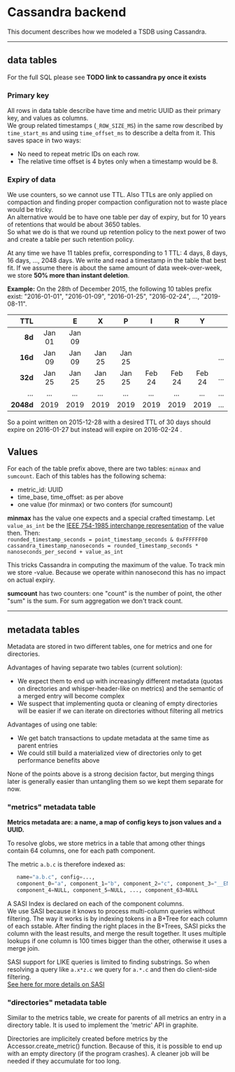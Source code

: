 # Cassandra backend
This document describes how we modeled a TSDB using Cassandra.

------

## data tables
For the full SQL please see **TODO link to cassandra py once it exists**

### Primary key
All rows in data table describe have time and metric UUID as their primary key, and values as columns.<br />
We group related timestamps (`_ROW_SIZE_MS`) in the same row described by `time_start_ms` and using `time_offset_ms` to describe  a delta from it. This saves space in two ways:
 - No need to repeat metric IDs on each row.
 - The relative time offset is 4 bytes only when a timestamp would be 8.

### Expiry of data
We use counters, so we cannot use TTL. Also TTLs are only applied on compaction and finding proper compaction configuration not to waste place would be tricky.<br />
An alternative would be to have one table per day of expiry, but for 10 years of retentions that would be about 3650 tables.<br />
So what we do is that we round up retention policy to the next power of two and create a table per such retention policy.

At any time we have 11 tables prefix, corresponding to 1 TTL: 4 days, 8 days, 16 days, ..., 2048 days.
We write and read a timestamp in the table that best fit. If we assume there is about the same amount of data week-over-week, we store **50% more than instant deletion**.

**Example:**
On the 28th of December 2015, the following 10 tables prefix exist: "2016-01-01", "2016-01-09", "2016-01-25", "2016-02-24", ..., "2019-08-11".

| TTL       |       |  E    | X     | P     | I     | R     | Y     |       |
|--:	    |:-:	|:-:	|:-:	|:-:	|:-:	|:-:	|:-:	|:-:	|
| **8d** 	|Jan 01 |Jan 09 |       |       |       |       |       |       |
| **16d**	|Jan 09 |Jan 09 |Jan 25 |Jan 25 |       |       |       | *...* |
| **32d**   |Jan 25 |Jan 25 |Jan 25 |Jan 25 |Feb 24 |Feb 24 |Feb 24 | *...* |
| *...*     | *...* | *...* | *...* | *...* | *...* | *...* | *...* | *...* |
| **2048d**	|2019   |2019   |2019   |2019   |2019   |2019   |2019   | *...* |

So a point written on 2015-12-28 with a desired TTL of 30 days should expire on 2016-01-27 but instead will expire on 2016-02-24 .

## Values
For each of the table prefix above, there are two tables: `minmax` and `sumcount`.
Each of this tables has the following schema:
- metric_id: UUID
- time_base, time_offset: as per above
- one value (for minmax) or two conters (for sumcount)

**minmax** has the value one expects and a special crafted timestamp.
Let `value_as_int` be the [IEEE 754-1985 interchange representation](https://en.wikipedia.org/wiki/IEEE_floating_point#Interchange_formats) of the value then. Then:<br />
`rounded_timestamp_seconds = point_timestamp_seconds & 0xFFFFFF00`<br />
`cassandra_timestamp_nanoseconds = rounded_timestamp_seconds * nanoseconds_per_second + value_as_int`

This tricks Cassandra in computing the maximum of the value. To track min we store -value. Because we operate within nanosecond this has no impact on actual expiry.

**sumcount** has two counters: one "count" is the number of point, the other "sum" is the sum. For sum aggregation we don't track count.

------

## metadata tables
Metadata are stored in two different tables, one for metrics and one for directories.

Advantages of having separate two tables (current solution):
  - We expect them to end up with increasingly different metadata (quotas on directories and
    whisper-header-like on metrics) and the semantic of a merged entry will become complex
  - We suspect that implementing quota or cleaning of empty directories will be easier if
    we can iterate on directories without filtering all metrics

Advantages of using one table:
  - We get batch transactions to update metadata at the same time as parent entries
  - We could still build a materialized view of directories only to get performance
    benefits above

None of the points above is a strong decision factor, but merging things later is generally easier than untangling them so we kept them separate for now.


### "metrics" metadata table
**Metrics metadata are: a name, a map of config keys to json values and a UUID.**

To resolve globs, we store metrics in a table that among other things contain 64 columns, one for each path component.

The metric `a.b.c` is therefore indexed as:
```python
   name="a.b.c", config=...,
   component_0="a", component_1="b", component_2="c", component_3="__END__",
   component_4=NULL, component_5=NULL, ..., component_63=NULL
```
A SASI Index is declared on each of the component columns.<br />
We use SASI because it knows to process multi-column queries without filtering. The way it works is by indexing tokens in a B+Tree for each column of each sstable. After finding the right places in the B+Trees, SASI picks the column with the least results, and merge the result together. It uses multiple lookups if one column is 100 times bigger than the other, otherwise it uses a merge join.

SASI support for LIKE queries is limited to finding substrings. So when resolving a query like `a.x*z.c` we query for `a.*.c` and then do client-side filtering. <br />
[See here for more details on SASI](https://github.com/apache/cassandra/blob/trunk/doc/SASI.md)

### "directories" metadata table
Similar to the metrics table, we create for parents of all metrics an entry in a directory table. It is used to implement the 'metric' API in graphite.

Directories are implicitely created before metrics by the Accessor.create_metric() function. Because of this, it is possible to end up with an empty directory (if the program crashes). A cleaner job will be needed if they accumulate for too long.
